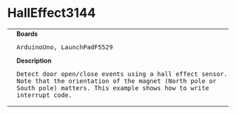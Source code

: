 # HallEffect3144
<table><tr>
<td>
<br><img src="HallEffect3144-LaunchPadF5529_bb.png" width=320px>
<br><img src="HallEffect3144_bb.png" width=320px>
</td>
<td>
<b>Boards</b><p><pre>ArduinoUno, LaunchPadF5529</pre></p>
<b>Description</b><p><pre>Detect door open/close events using a hall effect sensor.
Note that the orientation of the magnet (North pole or
South pole) matters. This example shows how to write
interrupt code.
</pre></p>
</td>
</tr></table>

